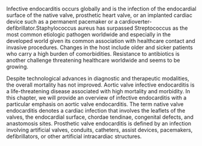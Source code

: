 Infective endocarditis occurs globally and is the infection of the endocardial surface of the native valve, prosthetic heart valve, or an implanted cardiac device such as a permanent pacemaker or a cardioverter-defibrillator.Staphylococcus aureus has surpassed Streptococcus as the most common etiologic pathogen worldwide and especially in the developed world given its common association with healthcare contact and invasive procedures. Changes in the host include older and sicker patients who carry a high burden of comorbidities. Resistance to antibiotics is another challenge threatening healthcare worldwide and seems to be growing.

Despite technological advances in diagnostic and therapeutic modalities, the overall mortality has not improved. Aortic valve infective endocarditis is a life-threatening disease associated with high mortality and morbidity. In this chapter, we will provide an overview of infective endocarditis with a particular emphasis on aortic valve endocarditis. The term native valve endocarditis denotes a cardiac infection that involves the leaflets of the valves, the endocardial surface, chordae tendinae, congenital defects, and anastomosis sites. Prosthetic valve endocarditis is defined by an infection involving artificial valves, conduits, catheters, assist devices, pacemakers, defibrillators, or other artificial intracardiac structures.
